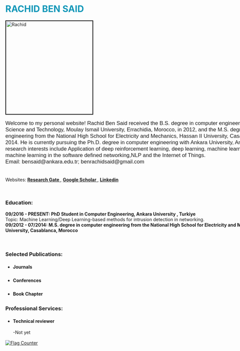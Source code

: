 
<!DOCTYPE html>

<html lang='en'>
<head>
  <meta charset="utf-8">
  <meta name="viewport" content="width=device-width, initial-scale=1">
  <link rel="stylesheet" href="style.css">
  <title> RACHID BEN SAID </title>
</head>

<body>
<div class="relative">
<h1 style="color:#1297B8";> RACHID BEN SAID </h1>

</div>
<p>
<div class="relative">

<img src="img_profile.png" alt="Rachid" width="270" height="290" border=2
style="float:left; margin-right:10px">
</div>
<div class="relative">
  <div style="width:900px;overflow:auto">
    <p style="font-family: sans-serif; font-size: 1.2em;"> Welcome to my personal website!
  Rachid Ben Said received the B.S. degree in computer engineering from the Faculty of Science and Technology, Moulay Ismail University, Errachidia, Morocco, in 2012, and the M.S. degree in computer engineering from the National High School for Electricity and Mechanics, Hassan II University, Casablanca, Morocco, in 2014. He is currently pursuing the Ph.D. degree in computer engineering with Ankara University, Ankara, Turkey.
  My research interests include Application of deep reinforcement learning, deep learning, machine learning, quantum machine learning in the  software defined networking,NLP and the Internet of Things.
  

  <br>
  Email: bensaid@ankara.edu.tr; benrachidsaid@gmail.com
  <br>
<br>

  Websites: <a href="https://www.researchgate.net/profile/Rachid-Ben-Said" target="_blank">  <b> Research Gate </b>  </a> ,
  <a href="https://scholar.google.com/citations?user=WY3jwA0AAAAJ&hl=en&oi=ao" target="_blank"> <b> Google Scholar </b> </a>,
  <a href="https://www.linkedin.com/in/rachid-ben-said-9a133069/" target="_blank">  <b> Linkedin </b>  </a>

<div class="relative">

<br>
<h3> Education: </h3>

<b> 09/2016 - PRESENT: PhD Student in Computer Engineering, Ankara University , Turkiye </b>
<br>
Topic: Machine Learning/Deep Learning-based methods for intrusion detection in networking.
<br>
<b> 09/2012 - 07/2014:  M.S. degree in computer engineering from the National High School for Electricity and Mechanics, Hassan II University, Casablanca, Morocco </b>

<br>
<div style="width:1200px;overflow:auto; line-height: 1.5;">
<h3> Selected Publications: </h3>
<ul>
  <li> <b> Journals </b> </li>
      
  <br>
  <li> <b> Conferences </b> </li>
<br>
  <li> <b> Book Chapter </b> </li>
   
</ul>
<h3> Professional Services: </h3>

<ul>


<li> <b> Technical reviewer </b> </li>
<dl>
    <d> -Not yet </d> <br>
   
</dl>
</ul>
</div>
<a href="https://info.flagcounter.com/t8xE"><img src="https://s01.flagcounter.com/count2/t8xE/bg_FFFFFF/txt_000000/border_CCCCCC/columns_2/maxflags_20/viewers_0/labels_0/pageviews_0/flags_0/percent_0/" alt="Flag Counter" border="0"></a>

</div>


</body>
</html>
